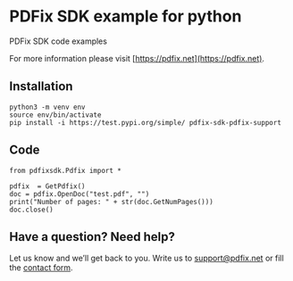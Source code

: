 # PDFix SDK example for python
PDFix SDK code examples 

For more information please visit [https://pdfix.net](https://pdfix.net).

## Installation
```
python3 -m venv env
source env/bin/activate
pip install -i https://test.pypi.org/simple/ pdfix-sdk-pdfix-support
```

## Code 
```
from pdfixsdk.Pdfix import *

pdfix  = GetPdfix()
doc = pdfix.OpenDoc("test.pdf", "")
print("Number of pages: " + str(doc.GetNumPages()))
doc.close()

```
## Have a question? Need help?
Let us know and we’ll get back to you. Write us to support@pdfix.net or fill the [contact form](https://pdfix.net/support/).